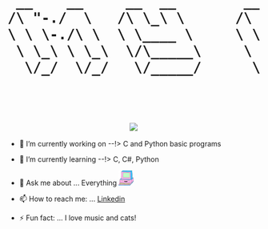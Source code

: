 
 <div align="center">
 <h1>
  <pre style="background-color:transparent !important">
 __    __     __  __        __     __     ______     ______     __  __       
/\ "-./  \   /\ \_\ \      /\ \  _ \ \   /\  __ \   /\  == \   /\ \/ /       
\ \ \-./\ \  \ \____ \     \ \ \/ ".\ \  \ \ \/\ \  \ \  __<   \ \  _"-.     
 \ \_\ \ \_\  \/\_____\     \ \__/".~\_\  \ \_____\  \ \_\ \_\  \ \_\ \_\    
  \/_/  \/_/   \/_____/      \/_/   \/_/   \/_____/   \/_/ /_/   \/_/\/_/    
                                                                             
  </pre>
  </h1>
</div>
  

<!-- <img src="https://www.freepik.com/premium-vector/mobile-app-development-background_5546916.htm#page=4&query=code&position=30"> -->
<!-- <img src="/images/612.jpg" > --> 

<div align="center">
<img src="/Images/MOSHED-2021-5-5-15-53-22.gif" >
</div>


- 🔭 I’m currently working on --!> C  and Python basic programs

- 🌱 I’m currently learning --!> C, C#, Python 
- 💬 Ask me about ... Everything <img src="/Images/giphy.gif" width="30" height="30">
- 📫 How to reach me: ... [Linkedin](https://www.linkedin.com/in/raimundo-gallino-bb60671b6/)
- ⚡ Fun fact: ... I love music and cats!

